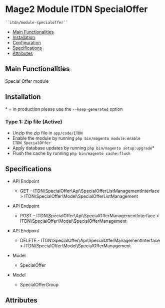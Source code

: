 # Mage2 Module ITDN SpecialOffer

    ``itdn/module-specialoffer``

 - [Main Functionalities](#markdown-header-main-functionalities)
 - [Installation](#markdown-header-installation)
 - [Configuration](#markdown-header-configuration)
 - [Specifications](#markdown-header-specifications)
 - [Attributes](#markdown-header-attributes)


## Main Functionalities
Special Offer module

## Installation
\* = in production please use the `--keep-generated` option

### Type 1: Zip file (Active)

 - Unzip the zip file in `app/code/ITDN`
 - Enable the module by running `php bin/magento module:enable ITDN_SpecialOffer`
 - Apply database updates by running `php bin/magento setup:upgrade`\*
 - Flush the cache by running `php bin/magento cache:flush`

## Specifications

 - API Endpoint
	- GET - ITDN\SpecialOffer\Api\SpecialOfferListManagementInterface > ITDN\SpecialOffer\Model\SpecialOfferListManagement

 - API Endpoint
	- POST - ITDN\SpecialOffer\Api\SpecialOfferManagementInterface > ITDN\SpecialOffer\Model\SpecialOfferManagement

 - API Endpoint
	- DELETE - ITDN\SpecialOffer\Api\SpecialOfferManagementInterface > ITDN\SpecialOffer\Model\SpecialOfferManagement

 - Model
	- SpecialOffer

 - Model
	- SpecialOfferGroup


## Attributes



